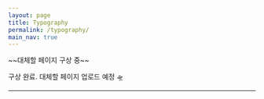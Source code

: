 ```yaml
---
layout: page
title: Typography
permalink: /typography/
main_nav: true
---
```


<p>~~대체할 페이지 구상 중~~</p>
<p>구상 완료. 대체할 페이지 업로드 예정 🛸</p>

<hr>
